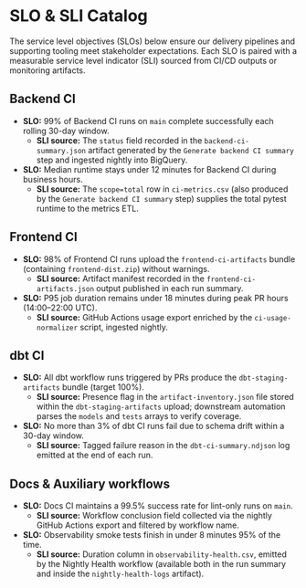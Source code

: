 # SLO & SLI Catalog

The service level objectives (SLOs) below ensure our delivery pipelines and supporting tooling meet stakeholder expectations. Each SLO is paired with a measurable service level indicator (SLI) sourced from CI/CD outputs or monitoring artifacts.

## Backend CI

- **SLO:** 99% of Backend CI runs on `main` complete successfully each rolling 30-day window.
  - **SLI source:** The `status` field recorded in the `backend-ci-summary.json` artifact generated by the `Generate backend CI summary` step and ingested nightly into BigQuery.
- **SLO:** Median runtime stays under 12 minutes for Backend CI during business hours.
  - **SLI source:** The `scope=total` row in `ci-metrics.csv` (also produced by the `Generate backend CI summary` step) supplies the total pytest runtime to the metrics ETL.

## Frontend CI

- **SLO:** 98% of Frontend CI runs upload the `frontend-ci-artifacts` bundle (containing `frontend-dist.zip`) without warnings.
  - **SLI source:** Artifact manifest recorded in the `frontend-ci-artifacts.json` output published in each run summary.
- **SLO:** P95 job duration remains under 18 minutes during peak PR hours (14:00–22:00 UTC).
  - **SLI source:** GitHub Actions usage export enriched by the `ci-usage-normalizer` script, ingested nightly.

## dbt CI

- **SLO:** All dbt workflow runs triggered by PRs produce the `dbt-staging-artifacts` bundle (target 100%).
  - **SLI source:** Presence flag in the `artifact-inventory.json` file stored within the `dbt-staging-artifacts` upload; downstream automation parses the `models` and `tests` arrays to verify coverage.
- **SLO:** No more than 3% of dbt CI runs fail due to schema drift within a 30-day window.
  - **SLI source:** Tagged failure reason in the `dbt-ci-summary.ndjson` log emitted at the end of each run.

## Docs & Auxiliary workflows

- **SLO:** Docs CI maintains a 99.5% success rate for lint-only runs on `main`.
  - **SLI source:** Workflow conclusion field collected via the nightly GitHub Actions export and filtered by workflow name.
- **SLO:** Observability smoke tests finish in under 8 minutes 95% of the time.
  - **SLI source:** Duration column in `observability-health.csv`, emitted by the Nightly Health workflow (available both in the run summary and inside the `nightly-health-logs` artifact).
